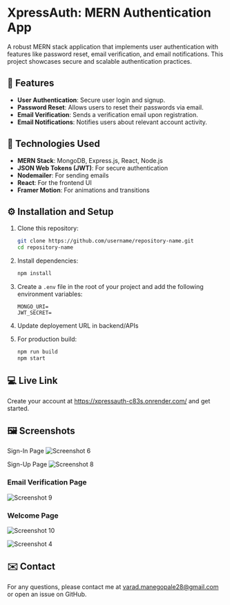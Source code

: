 # XpressAuth: MERN Authentication App

A robust MERN stack application that implements user authentication with features like password reset, email verification, and email notifications. This project showcases secure and scalable authentication practices. 

## 🚀 Features

- **User Authentication**: Secure user login and signup.
- **Password Reset**: Allows users to reset their passwords via email.
- **Email Verification**: Sends a verification email upon registration.
- **Email Notifications**: Notifies users about relevant account activity.

## 🔧 Technologies Used

- **MERN Stack**: MongoDB, Express.js, React, Node.js
- **JSON Web Tokens (JWT)**: For secure authentication
- **Nodemailer**: For sending emails
- **React**: For the frontend UI
- **Framer Motion**: For animations and transitions

## ⚙️ Installation and Setup

1. Clone this repository:

   ```bash
   git clone https://github.com/username/repository-name.git
   cd repository-name
   ```

2. Install dependencies:

   ```bash
   npm install
   ```

3. Create a `.env` file in the root of your project and add the following environment variables:

   ```env
   MONGO_URI= 
   JWT_SECRET= 
   ```
   
4. Update deployement URL in backend/APIs
   
5. For production build:

   ```bash
   npm run build
   npm start
   ```

## 💻 Live Link 

Create your account at https://xpressauth-c83s.onrender.com/ and get started.

## 🖼️ Screenshots

Sign-In Page
![Screenshot 6](screenshots/Screenshot(6).png)

Sign-Up Page
![Screenshot 8](./screenshots/Screenshot-8.png)

### Email Verification Page
![Screenshot 9](./screenshots/Screenshot-9.png)

### Welcome Page
![Screenshot 10](./screenshots/Screenshot-10.png)


![Screenshot 4](./screenshots/Screenshot-4.png)

## ✉️ Contact

For any questions, please contact me at varad.manegopale28@gmail.com or open an issue on GitHub.
